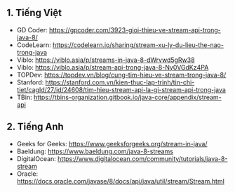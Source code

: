 ## 1. Tiếng Việt

  - GD Coder: https://gpcoder.com/3923-gioi-thieu-ve-stream-api-trong-java-8/
  - CodeLearn: https://codelearn.io/sharing/stream-xu-ly-du-lieu-the-nao-trong-java
  - Viblo: https://viblo.asia/p/streams-in-java-8-dWrvwd5gRw38
  - Viblo: https://viblo.asia/p/stream-api-trong-java-8-Ny0VGdKz4PA
  - TOPDev: https://topdev.vn/blog/cung-tim-hieu-ve-stream-trong-java-8/
  - Stanford: https://stanford.com.vn/kien-thuc-lap-trinh/tin-chi-tiet/cagId/27/id/24608/tim-hieu-stream-api-la-gi-stream-api-trong-java
  - TBin: https://tbins-organization.gitbook.io/java-core/appendix/stream-api

## 2. Tiếng Anh

  - Geeks for Geeks: https://www.geeksforgeeks.org/stream-in-java/
  - Baeldung: https://www.baeldung.com/java-8-streams
  - DigitalOcean: https://www.digitalocean.com/community/tutorials/java-8-stream
  - Oracle: https://docs.oracle.com/javase/8/docs/api/java/util/stream/Stream.html
